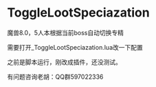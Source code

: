 # ToggleLootSpeciazation
魔兽8.0，5人本根据当前boss自动切换专精

需要打开_ToggleLootSpeciazation.lua改一下配置

之前是脚本运行，刚改成插件，还没测试。

有问题咨询老胡：QQ群597022336